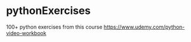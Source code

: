 # pythonExercises
100+ python exercises from this course https://www.udemy.com/python-video-workbook
